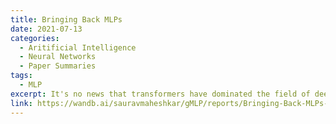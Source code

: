 ```yaml
---
title: Bringing Back MLPs
date: 2021-07-13
categories: 
  - Aritificial Intelligence
  - Neural Networks
  - Paper Summaries
tags:
  - MLP
excerpt: It's no news that transformers have dominated the field of deep learning ever since 2017. But in their recent work, titled 'Pay Attention to MLPs,' Hanxiao Liu et al. propose a new architecture that performs as well as Transformers in key language and vision applications. Let's dig in.
link: https://wandb.ai/sauravmaheshkar/gMLP/reports/Bringing-Back-MLPs--Vmlldzo4MTM1NTc
---
```

